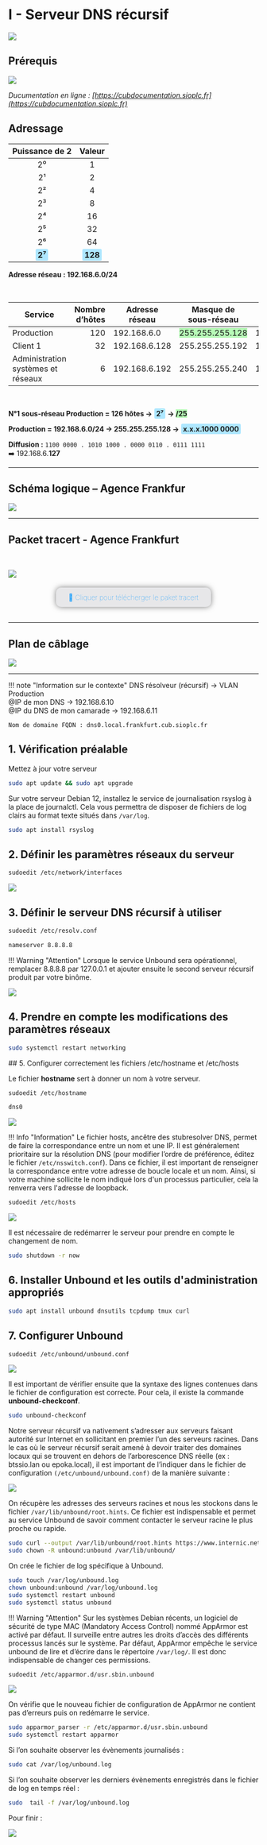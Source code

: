 # I - Serveur DNS récursif

![](../../../media/logo-cub.png)

## Prérequis

![](../../../media/schema-logique-cub.png)

*Ducumentation en ligne : [https://cubdocumentation.sioplc.fr](https://cubdocumentation.sioplc.fr)*
<br>

## Adressage 

| Puissance de 2 | Valeur |
|:---------------:|:------:|
| 2⁰ | 1 |
| 2¹ | 2 |
| 2² | 4 |
| 2³ | 8 |
| 2⁴ | 16 |
| 2⁵ | 32 |
| 2⁶ | 64 |
| <span style="background-color:#aee7ff; padding:2px 4px; border-radius:3px;">**2⁷**</span> | <span style="background-color:#aee7ff; padding:2px 4px; border-radius:3px;">**128**</span> |

**Adresse réseau : 192.168.6.0/24**

<br>

| **Service** | **Nombre d’hôtes** | **Adresse réseau** | **Masque de sous-réseau** | **Adresse de diffusion** | **Description VLAN** |
|--------------|--------------------:|--------------------|----------------------------|---------------------------|----------------------|
| Production | 120 | 192.168.6.0 | <span style="background-color:#b7fbb7;">255.255.255.128</span> | 192.168.6.127 | VLAN 56 |
| Client 1 | 32 | 192.168.6.128 | 255.255.255.192 | 192.168.6.191 | VLAN 10 |
| Administration systèmes et réseaux | 6 | 192.168.6.192 | 255.255.255.240 | 192.168.6.207 | VLAN 20 |

<br>

**N°1 sous-réseau Production = 126 hôtes →** <span style="background-color:#aee7ff; padding:2px 4px; border-radius:3px;">**2⁷**</span> **→ <span style="background-color:#b7fbb7;">/25**</span>

**Production = 192.168.6.0/24 → 255.255.255.128 →** <span style="background-color:#aee7ff; padding:2px 4px; border-radius:3px;">**x.x.x.1000 0000**</span>

**Diffusion :** `1100 0000 . 1010 1000 . 0000 0110 . 0111 1111`  
➡️ 192.168.6.**127**

___

## Schéma logique – Agence Frankfur

![](../../../media/bloc2/ExploitationServ/Activite0-1.png)

___
## Packet tracert - Agence Frankfurt
<br>

![](../../../media/packet-tracert-v1.jpg)
<br>

<div style="text-align:center; margin-top:20px;">
  <a href="https://drive.google.com/file/d/1L7Gp52YpPjjRhFdp9gp4L1sGORqAoCEK/view?usp=share_link" 
     style="display:inline-block;
            background:#e7e7e9;
            color:#0096FF;
            padding:11px 25px;
            border-radius:10px;
            text-decoration:none;
            font-weight:50;
            box-shadow:0 0 12px rgba(0,0,0,0.5);
            transition:all 0.3s ease;"
     onmouseover="this.style.background='#dcdce0'; this.style.color='#003d80';"
     onmouseout="this.style.background='#e7e7e9'; this.style.color='#0096FF';">
     🔗 Cliquer pour télécherger le paket tracert
  </a>
</div>
<br>

___

## Plan de câblage 

![](../../../media/bloc2/ExploitationServ/Activite0-2.png)

___


!!! note "Information sur le contexte"
    DNS résolveur (récursif) → VLAN Production <br> @IP de mon DNS → 192.168.6.10 <br> @IP du DNS de mon camarade → 192.168.6.11 
    
    Nom de domaine FQDN : dns0.local.frankfurt.cub.sioplc.fr


## 1.  Vérification préalable

Mettez à jour votre serveur

```bash
sudo apt update && sudo apt upgrade
```

Sur votre serveur Debian 12, installez le service de journalisation rsyslog à la place de journalctl. Cela vous permettra de disposer de fichiers de log clairs au format texte situés dans `/var/log`.

```bash
sudo apt install rsyslog
```

## 2. Définir les paramètres réseaux du serveur

```bash
sudoedit /etc/network/interfaces
```

![](../../../media/bloc2/ExploitationServ/Activite1-1.png)


## 3. Définir le serveur DNS récursif à utiliser

```bash
sudoedit /etc/resolv.conf
```

```bash
nameserver 8.8.8.8
```

!!! Warning  "Attention"
    Lorsque le service Unbound sera opérationnel, remplacer 8.8.8.8 par 127.0.0.1 et ajouter ensuite le second serveur récursif produit par votre binôme. 


![](../../../media/bloc2/ExploitationServ/Activite1-2.png)


## 4. Prendre en compte les modifications des paramètres réseaux

```bash
sudo systemctl restart networking
```

## 5. Configurer correctement les fichiers /etc/hostname et /etc/hosts

Le fichier **hostname** sert à donner un nom à votre serveur.

```bash
sudoedit /etc/hostname
```

```bash
dns0
```

![](../../../media/bloc2/ExploitationServ/Activite1-3.png)

!!! Info  "Information"
    Le fichier hosts, ancêtre des stubresolver DNS, permet de faire la correspondance entre un nom et une IP. Il est généralement prioritaire sur la résolution DNS (pour modifier l’ordre de préférence, éditez le fichier `/etc/nsswitch.conf`). Dans ce fichier, il est important de renseigner la correspondance entre votre adresse de boucle locale et un nom. Ainsi, si votre machine sollicite le nom indiqué lors d'un processus particulier, cela la renverra vers l'adresse de loopback.

```bash
sudoedit /etc/hosts
```

![](../../../media/bloc2/ExploitationServ/Activite1-4.png)

Il est nécessaire de redémarrer le serveur pour prendre en compte le changement de nom.

```bash
sudo shutdown -r now
```

## 6. Installer Unbound et les outils d'administration appropriés

```bash
sudo apt install unbound dnsutils tcpdump tmux curl
```

## 7. Configurer Unbound

```bash
sudoedit /etc/unbound/unbound.conf
```

![](../../../media/bloc2/ExploitationServ/Activite1-5.png)


Il est important de vérifier ensuite que la syntaxe des lignes contenues dans le fichier de configuration est correcte. Pour cela, il existe la commande **unbound-checkconf**.

```bash
sudo unbound-checkconf
```

Notre serveur récursif va nativement s’adresser aux serveurs faisant autorité sur Internet en sollicitant en premier l’un des serveurs racines. Dans le cas où le serveur récursif serait amené à devoir traiter des domaines locaux qui se trouvent en dehors de l’arborescence DNS réelle (ex : btssio.lan ou epoka.local), il est important de l’indiquer dans le fichier de configuration `(/etc/unbound/unbound.conf)` de la manière suivante :

![](../../../media/bloc2/ExploitationServ/Activite1-6.png)


On récupère les adresses des serveurs racines et nous les stockons dans le fichier `/var/lib/unbound/root.hints`. Ce fichier est indispensable et permet au service Unbound de savoir comment contacter le serveur racine le plus proche ou rapide.

```bash
sudo curl --output /var/lib/unbound/root.hints https://www.internic.net/domain/named.cache
sudo chown -R unbound:unbound /var/lib/unbound/
```

On crée le fichier de log spécifique à Unbound.

```bash
sudo touch /var/log/unbound.log
chown unbound:unbound /var/log/unbound.log
sudo systemctl restart unbound
sudo systemctl status unbound
```

!!! Warning  "Attention"
    Sur les systèmes Debian récents, un logiciel de sécurité de type MAC (Mandatory Access Control) nommé AppArmor est activé par défaut. Il surveille entre autres les droits d’accès des différents processus lancés sur le système. Par défaut, AppArmor empêche le service unbound de lire et d’écrire dans le répertoire `/var/log/`. Il est donc indispensable de changer ces permissions.

```bash
sudoedit /etc/apparmor.d/usr.sbin.unbound
```

![](../../../media/bloc2/ExploitationServ/Activite1-7.png)


On vérifie que le nouveau fichier de configuration de AppArmor ne contient pas d’erreurs puis on redémarre le service.

```bash
sudo apparmor_parser -r /etc/apparmor.d/usr.sbin.unbound
sudo systemctl restart apparmor
```

Si l’on souhaite observer les évènements journalisés :

```bash
sudo cat /var/log/unbound.log
```

Si l’on souhaite observer les derniers évènements enregistrés dans le fichier de log en temps réel :

```bash
sudo  tail -f /var/log/unbound.log
```

Pour finir : 

![](../../../media/bloc2/ExploitationServ/Activite1-8.png)
